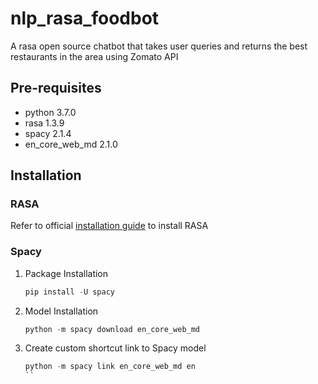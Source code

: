 # nlp_rasa_foodbot
A rasa open source chatbot that takes user queries and returns the best restaurants in the area using Zomato API

## Pre-requisites

- python 3.7.0
- rasa 1.3.9
- spacy 2.1.4
- en_core_web_md 2.1.0


## Installation

### RASA

Refer to official [installation guide](https://rasa.com/docs/rasa/user-guide/installation/) to install RASA

### Spacy

1. Package Installation

   ```python
   pip install -U spacy
   ```

2. Model Installation

   ```python
   python -m spacy download en_core_web_md
   ```

3. Create custom shortcut link to Spacy model

   ```python
   python -m spacy link en_core_web_md en
   ``
   
